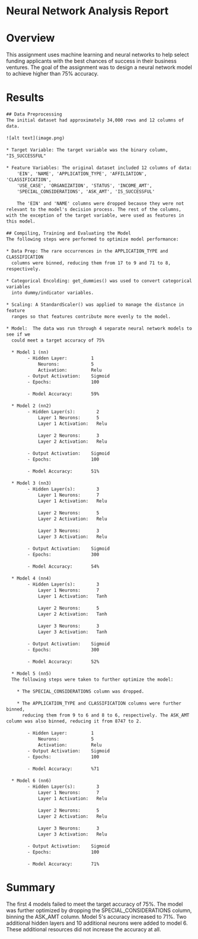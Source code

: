 # Neural Network Analysis Report

# Overview
This assignment uses machine learning and neural networks to help select funding applicants with the best chances of success in their business ventures. The goal of the assignment was to design a neural network model to achieve higher than 75% accuracy. 

# Results
    ## Data Preprocessing
    The initial dataset had approximately 34,000 rows and 12 columns of data. 

    ![alt text](image.png)
    
    * Target Variable: The target variable was the binary column, "IS_SUCCESSFUL"

    * Feature Variables: The original dataset included 12 columns of data: 
        'EIN', 'NAME', 'APPLICATION_TYPE', 'AFFILIATION', 'CLASSIFICATION',
        'USE_CASE', 'ORGANIZATION', 'STATUS', 'INCOME_AMT',
        'SPECIAL_CONSIDERATIONS', 'ASK_AMT', 'IS_SUCCESSFUL'

        The 'EIN' and 'NAME' columns were dropped because they were not relevant to the model's decision process. The rest of the columns, with the exception of the target variable, were used as features in this model.

    ## Compiling, Training and Evaluating the Model
    The following steps were performed to optimize model performance:

    * Data Prep: The rare occurrences in the APPLICATION_TYPE and CLASSIFICATION  
      columns were binned, reducing them from 17 to 9 and 71 to 8, respectively. 

    * Categorical Encolding: get_dummies() was used to convert categorical variables 
      into dummy/indicator variables. 

    * Scaling: A StandardScaler() was applied to manage the distance in feature 
      ranges so that features contribute more evenly to the model.

    * Model:  The data was run through 4 separate neural network models to see if we 
      could meet a target accuracy of 75% 

      * Model 1 (nn)
            - Hidden Layer:         1
                Neurons:            5
                Activation:         Relu
            - Output Activation:    Sigmoid
            - Epochs:               100

            - Model Accuracy:       59%

      * Model 2 (nn2)
            - Hidden Layer(s):        2      
                Layer 1 Neurons:      5
                Layer 1 Activation:   Relu

                Layer 2 Neurons:      3
                Layer 2 Activation:   Relu
            
            - Output Activation:    Sigmoid
            - Epochs:               100

            - Model Accuracy:       51%

      * Model 3 (nn3)
            - Hidden Layer(s):        3                   
                Layer 1 Neurons:      7
                Layer 1 Activation:   Relu

                Layer 2 Neurons:      5
                Layer 2 Activation:   Relu

                Layer 3 Neurons:      3
                Layer 3 Activation:   Relu
            
            - Output Activation:    Sigmoid
            - Epochs:               300

            - Model Accuracy:       54%

      * Model 4 (nn4)
            - Hidden Layer(s):        3                   
                Layer 1 Neurons:      7
                Layer 1 Activation:   Tanh

                Layer 2 Neurons:      5
                Layer 2 Activation:   Tanh

                Layer 3 Neurons:      3
                Layer 3 Activation:   Tanh
            
            - Output Activation:    Sigmoid
            - Epochs:               300

            - Model Accuracy:       52%

      * Model 5 (nn5)
      The following steps were taken to further optimize the model:
        
        * The SPECIAL_CONSIDERATIONS column was dropped. 
        
        * The APPLICATION_TYPE and CLASSIFICATION columns were further binned, 
          reducing them from 9 to 6 and 8 to 6, respectively. The ASK_AMT column was also binned, reducing it from 8747 to 2.

            - Hidden Layer:         1
                Neurons:            5
                Activation:         Relu
            - Output Activation:    Sigmoid
            - Epochs:               100

            - Model Accuracy:       %71

      * Model 6 (nn6)
            - Hidden Layer(s):        3                   
                Layer 1 Neurons:      7
                Layer 1 Activation:   Relu

                Layer 2 Neurons:      5
                Layer 2 Activation:   Relu

                Layer 3 Neurons:      3
                Layer 3 Activation:   Relu
            
            - Output Activation:    Sigmoid
            - Epochs:               100

            - Model Accuracy:       71%

# Summary
The first 4 models failed to meet the target accuracy of 75%. The model was further optimized by dropping the SPECIAL_CONSIDERATIONS column, binning the ASK_AMT column. Model 5's accuracy increased to 71%. Two additional hidden layers and 10 additional neurons were added to model 6. These additional resources did not increase the accuracy at all. 
